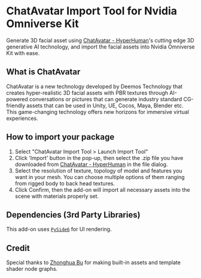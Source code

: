 # ChatAvatar Import Tool for Nvidia Omniverse Kit

Generate 3D facial asset using [ChatAvatar - HyperHuman](https://hyperhuman.top)'s cutting edge 3D generative AI technology, and import the facial assets into Nvidia Omniverse Kit with ease.

## What is ChatAvatar

ChatAvatar is a new technology developed by Deemos Technology that creates hyper-realistic 3D facial assets with PBR textures through AI-powered conversations or pictures that can generate industry standard CG-friendly assets that can be used in Unity, UE, Cocos, Maya, Blender etc. This game-changing technology offers new horizons for immersive virtual experiences.

## How to import your package

1. Select "ChatAvatar Import Tool > Launch Import Tool"
2. Click 'Import' button in the pop-up, then select the .zip file you have downloaded from [ChatAvatar - HyperHuman](https://hyperhuman.top) in the file dialog.
3. Select the resolution of texture, topology of model and features you want in your mesh. You can choose multiple options of them ranging from rigged body to back head textures.
4. Click Confirm, then the add-on will import all necessary assets into the scene with materials properly set.

## Dependencies (3rd Party Libraries)

This add-on uses [`PySide6`](https://pypi.org/project/PySide6/) for UI rendering.

## Credit

Special thanks to [Zhonghua Bu](https://www.artstation.com/zhonghuabu) for making built-in assets and template shader node graphs.

